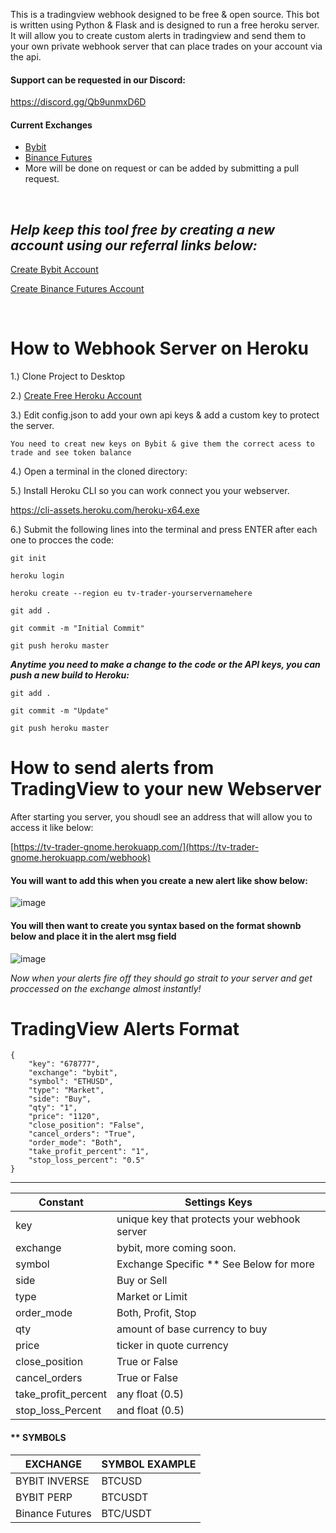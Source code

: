 This is a tradingview webhook  designed to be free & open source.  This bot is written using Python & Flask and is designed to run a free heroku server. It will allow you to create custom alerts in tradingview and send them to your own private webhook server that can place trades on your account via the api.

#### Support can be requested in our Discord:

https://discord.gg/Qb9unmxD6D

#### Current Exchanges 
- [Bybit](https://partner.bybit.com/b/webhookbot)
- [Binance Futures](https://www.binance.com/en/register?ref=LMFD8MJ5)
- More will be done on request or can be added by submitting a pull request.

<br>

***Help keep this tool free by creating a new account using our referral links below:***
-------------------

[Create Bybit Account](https://partner.bybit.com/b/webhookbot)

[Create Binance Futures Account](https://www.binance.com/en/register?ref=LMFD8MJ5)



<br>

# How to Webhook Server on Heroku

1.) Clone Project to Desktop

2.) [Create Free Heroku Account](https://www.heroku.com/)

3.) Edit config.json to add your own api keys & add a custom key to protect the server.

```You need to creat new keys on Bybit & give them the correct acess to trade and see token balance```
	
4.) Open a terminal in the cloned directory:

5.) Install Heroku CLI so you can work connect you your webserver.

https://cli-assets.heroku.com/heroku-x64.exe


6.) Submit the following lines into the terminal and press ENTER after each one to procces the code: 
 
 
``git init``

``heroku login``

``heroku create --region eu tv-trader-yourservernamehere``

``git add .``

``git commit -m "Initial Commit"``

``git push heroku master``


***Anytime you need to make a change to the code or the API keys, you can push a new build to Heroku:***

``git add .``

``git commit -m "Update"``

``git push heroku master``

# How to send alerts from TradingView to your new Webserver

After starting you server, you shoudl see an address that will allow you to access it like below:

[https://tv-trader-gnome.herokuapp.com/](https://tv-trader-gnome.herokuapp.com/webhook)

#### You will want to add this when you create a new alert like show below:

![image](https://user-images.githubusercontent.com/33667144/176002365-be54dfdc-690a-433d-9702-e8e9641a45b5.png)

#### You will then want to create you syntax based on the format shownb below and place it in the alert msg field

![image](https://user-images.githubusercontent.com/33667144/176003033-26794889-e041-4737-83f1-4f850335f280.png)


_Now when your alerts fire off they should go strait to your server and get proccessed on the exchange almost instantly!_


# TradingView Alerts Format 

```
{
	"key": "678777",
	"exchange": "bybit",
	"symbol": "ETHUSD",
	"type": "Market",
	"side": "Buy",
	"qty": "1",
	"price": "1120",
	"close_position": "False",
	"cancel_orders": "True",
	"order_mode": "Both",
	"take_profit_percent": "1",
	"stop_loss_percent": "0.5"
}
```



---
| Constant |Settings Keys  |
|--|--|
|key| unique key that protects your webhook server|
|exchange  | bybit, more coming soon. |
|symbol  | Exchange Specific ** See Below for more |
|side	|Buy or Sell		|
|type | Market or Limit		|
|order_mode	 | Both, Profit, Stop 		|
|qty	 | amount of base currency to buy 		|
|price	 |  ticker in quote currency		|
|close_position	 | True or False 		|
|cancel_orders	 |True or False 		|
|take_profit_percent| any float	 (0.5)	|
|stop_loss_Percent	 |and float (0.5)		|


#### ** SYMBOLS
| EXCHANGE | SYMBOL EXAMPLE |
|--|--|
|BYBIT INVERSE| BTCUSD|
|BYBIT PERP | BTCUSDT|
|Binance Futures | BTC/USDT|
